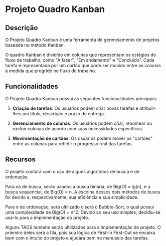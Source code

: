 # Projeto Quadro Kanban

## Descrição

O Projeto Quadro Kanban é uma ferramenta de gerenciamento de projetos baseada no método Kanban.

O quadro Kanban é dividido em colunas que representam os estágios do fluxo de trabalho, como "A fazer", "Em andamento" e "Concluído". 
Cada tarefa é representada por um cartão que pode ser movido entre as colunas à medida que progride no fluxo de trabalho. 

## Funcionalidades

O Projeto Quadro Kanban possui as seguintes funcionalidades principais:

1. **Criação de tarefas**: Os usuários podem criar novas tarefas e atribuir-lhes um título, descrição e prazo de entrega.

2. **Gerenciamento de colunas**: Os usuários podem criar, renomear ou excluir colunas de acordo com suas necessidades específicas. 

3. **Movimentação de cartões**: Os usuários podem mover os "cartões" entre as colunas para refletir o progresso real das tarefas.

## Recursos

O projeto contará com o uso de alguns algoritmos de busca e de ordenação.

Para os de busca, serão usados a busca binária, de Big(O) = lg(n), e a busca sequencial, de Big(O) = n. A escolha desses dois métodos de busca foi devido a, respectivamente, sua eficiência e sua simplicidade.

Para o de ordenação, será ultilizado o será o Bubble-Sort, o qual possui uma complexidade de Big(O) = n^2. Devido ao seu uso simples, decidiu-se usá-lo para a implementação do projeto.

Alguns TADS também serão ultilizados para a implementação do projeto.
O priemiro deles será a fila, pois sua lógica de First-In First-Out se encaixa bem com o intuito do projeto e ajudará bem no manuseio das tarefas.


